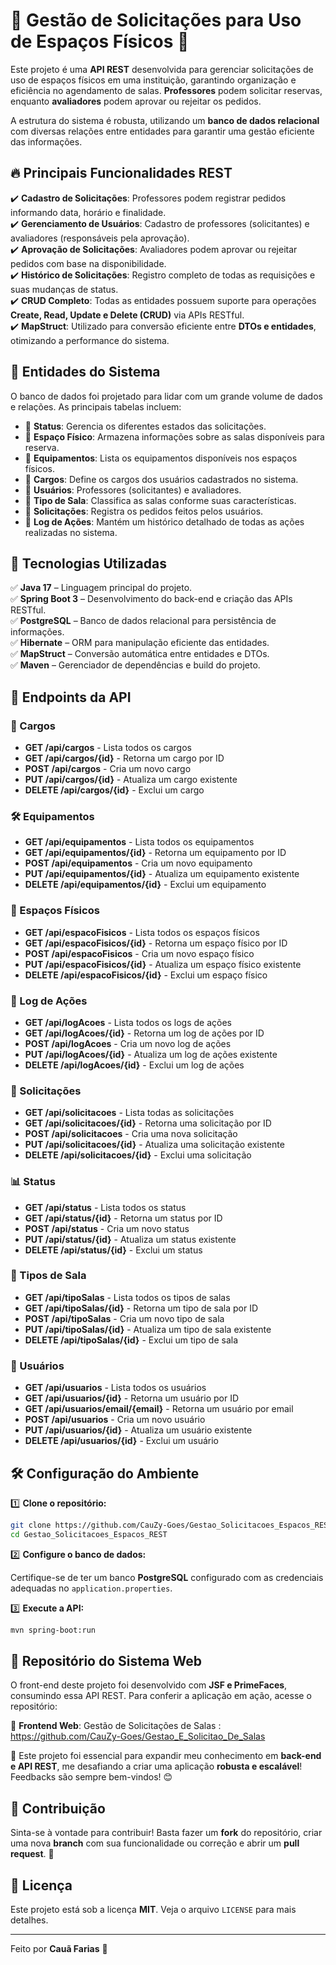 # 🚀 Gestão de Solicitações para Uso de Espaços Físicos 🏫

Este projeto é uma **API REST** desenvolvida para gerenciar solicitações de uso de espaços físicos em uma instituição, garantindo organização e eficiência no agendamento de salas. **Professores** podem solicitar reservas, enquanto **avaliadores** podem aprovar ou rejeitar os pedidos.

A estrutura do sistema é robusta, utilizando um **banco de dados relacional** com diversas relações entre entidades para garantir uma gestão eficiente das informações.

## 🔥 Principais Funcionalidades REST

✔️ **Cadastro de Solicitações**: Professores podem registrar pedidos informando data, horário e finalidade.<br/>
✔️ **Gerenciamento de Usuários**: Cadastro de professores (solicitantes) e avaliadores (responsáveis pela aprovação).<br/>
✔️ **Aprovação de Solicitações**: Avaliadores podem aprovar ou rejeitar pedidos com base na disponibilidade. <br/>
✔️ **Histórico de Solicitações**: Registro completo de todas as requisições e suas mudanças de status.<br/>
✔️ **CRUD Completo**: Todas as entidades possuem suporte para operações **Create, Read, Update e Delete (CRUD)** via APIs RESTful.<br/>
✔️ **MapStruct**: Utilizado para conversão eficiente entre **DTOs e entidades**, otimizando a performance do sistema.<br/>

## 📂 Entidades do Sistema

O banco de dados foi projetado para lidar com um grande volume de dados e relações. As principais tabelas incluem:

- 📌 **Status**: Gerencia os diferentes estados das solicitações.
- 📌 **Espaço Físico**: Armazena informações sobre as salas disponíveis para reserva.
- 📌 **Equipamentos**: Lista os equipamentos disponíveis nos espaços físicos.
- 📌 **Cargos**: Define os cargos dos usuários cadastrados no sistema.
- 📌 **Usuários**: Professores (solicitantes) e avaliadores.
- 📌 **Tipo de Sala**: Classifica as salas conforme suas características.
- 📌 **Solicitações**: Registra os pedidos feitos pelos usuários.
- 📌 **Log de Ações**: Mantém um histórico detalhado de todas as ações realizadas no sistema.

## 💾 Tecnologias Utilizadas

✅ **Java 17** – Linguagem principal do projeto.<br/>
✅ **Spring Boot 3** – Desenvolvimento do back-end e criação das APIs RESTful.<br/>
✅ **PostgreSQL** – Banco de dados relacional para persistência de informações.<br/>
✅ **Hibernate** – ORM para manipulação eficiente das entidades.<br/>
✅ **MapStruct** – Conversão automática entre entidades e DTOs.<br/>
✅ **Maven** – Gerenciador de dependências e build do projeto.<br/>

## 🔗 Endpoints da API

### 🏢 Cargos
- **GET /api/cargos** - Lista todos os cargos
- **GET /api/cargos/{id}** - Retorna um cargo por ID
- **POST /api/cargos** - Cria um novo cargo
- **PUT /api/cargos/{id}** - Atualiza um cargo existente
- **DELETE /api/cargos/{id}** - Exclui um cargo

### 🛠️ Equipamentos
- **GET /api/equipamentos** - Lista todos os equipamentos
- **GET /api/equipamentos/{id}** - Retorna um equipamento por ID
- **POST /api/equipamentos** - Cria um novo equipamento
- **PUT /api/equipamentos/{id}** - Atualiza um equipamento existente
- **DELETE /api/equipamentos/{id}** - Exclui um equipamento

### 🏫 Espaços Físicos
- **GET /api/espacoFisicos** - Lista todos os espaços físicos
- **GET /api/espacoFisicos/{id}** - Retorna um espaço físico por ID
- **POST /api/espacoFisicos** - Cria um novo espaço físico
- **PUT /api/espacoFisicos/{id}** - Atualiza um espaço físico existente
- **DELETE /api/espacoFisicos/{id}** - Exclui um espaço físico

### 📜 Log de Ações
- **GET /api/logAcoes** - Lista todos os logs de ações
- **GET /api/logAcoes/{id}** - Retorna um log de ações por ID
- **POST /api/logAcoes** - Cria um novo log de ações
- **PUT /api/logAcoes/{id}** - Atualiza um log de ações existente
- **DELETE /api/logAcoes/{id}** - Exclui um log de ações

### 📌 Solicitações
- **GET /api/solicitacoes** - Lista todas as solicitações
- **GET /api/solicitacoes/{id}** - Retorna uma solicitação por ID
- **POST /api/solicitacoes** - Cria uma nova solicitação
- **PUT /api/solicitacoes/{id}** - Atualiza uma solicitação existente
- **DELETE /api/solicitacoes/{id}** - Exclui uma solicitação

### 📊 Status
- **GET /api/status** - Lista todos os status
- **GET /api/status/{id}** - Retorna um status por ID
- **POST /api/status** - Cria um novo status
- **PUT /api/status/{id}** - Atualiza um status existente
- **DELETE /api/status/{id}** - Exclui um status

### 🏢 Tipos de Sala
- **GET /api/tipoSalas** - Lista todos os tipos de salas
- **GET /api/tipoSalas/{id}** - Retorna um tipo de sala por ID
- **POST /api/tipoSalas** - Cria um novo tipo de sala
- **PUT /api/tipoSalas/{id}** - Atualiza um tipo de sala existente
- **DELETE /api/tipoSalas/{id}** - Exclui um tipo de sala

### 👥 Usuários
- **GET /api/usuarios** - Lista todos os usuários
- **GET /api/usuarios/{id}** - Retorna um usuário por ID
- **GET /api/usuarios/email/{email}** - Retorna um usuário por email
- **POST /api/usuarios** - Cria um novo usuário
- **PUT /api/usuarios/{id}** - Atualiza um usuário existente
- **DELETE /api/usuarios/{id}** - Exclui um usuário

## 🛠️ Configuração do Ambiente

1️⃣ **Clone o repositório:**

```sh
git clone https://github.com/CauZy-Goes/Gestao_Solicitacoes_Espacos_REST.git
cd Gestao_Solicitacoes_Espacos_REST
```

2️⃣ **Configure o banco de dados:**

Certifique-se de ter um banco **PostgreSQL** configurado com as credenciais adequadas no `application.properties`.

3️⃣ **Execute a API:**

```sh
mvn spring-boot:run
```

## 🔗 Repositório do Sistema Web

O front-end deste projeto foi desenvolvido com **JSF e PrimeFaces**, consumindo essa API REST. Para conferir a aplicação em ação, acesse o repositório:

🔹 **Frontend Web**: Gestão de Solicitações de Salas : https://github.com/CauZy-Goes/Gestao_E_Solicitao_De_Salas

🚀 Este projeto foi essencial para expandir meu conhecimento em **back-end e API REST**, me desafiando a criar uma aplicação **robusta e escalável**! Feedbacks são sempre bem-vindos! 😊

## 🎯 Contribuição

Sinta-se à vontade para contribuir! Basta fazer um **fork** do repositório, criar uma nova **branch** com sua funcionalidade ou correção e abrir um **pull request**. 🚀

## 📝 Licença

Este projeto está sob a licença **MIT**. Veja o arquivo `LICENSE` para mais detalhes.

---

Feito por **Cauã Farias** 🚀



